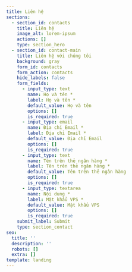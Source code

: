 ```yaml
---
title: Liên hệ
sections:
  - section_id: contacts
    title: Liên hệ
    image_alt: lorem-ipsum
    actions: []
    type: section_hero
  - section_id: contact-main
    title: Liên hệ với chúng tôi
    background: gray
    form_id: contacts
    form_action: contacts
    hide_labels: false
    form_fields:
      - input_type: text
        name: Họ và tên *
        label: Họ và tên *
        default_value: Họ và tên
        options: []
        is_required: true
      - input_type: email
        name: Địa chỉ Email *
        label: Địa chỉ Email *
        default_value: Địa chỉ Email
        options: []
        is_required: true
      - input_type: text
        name: Tên trên thẻ ngân hàng *
        label: Tên trên thẻ ngân hàng *
        default_value: Tên trên thẻ ngân hàng
        options: []
        is_required: true
      - input_type: textarea
        name: Nội dung *
        label: Mật khẩu VPS *
        default_value: Mật khẩu VPS
        options: []
        is_required: true
    submit_label: Submit
    type: section_contact
seo:
  title: ''
  description: ''
  robots: []
  extra: []
template: landing
---
```

